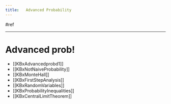 ```yaml
---
title:   Advanced Probability
---
```


#ref

***

# Advanced prob!

- [[KBxAdvancedprobd1]]
- [[KBxNotNaiveProbability]]
- [[KBxMonteHall]]
- [[KBxFirstStepAnalysis]]
- [[KBxRandomVariables]]
- [[KBxProbabilityInequalities]]
- [[KBxCentralLimitTheorem]]



















